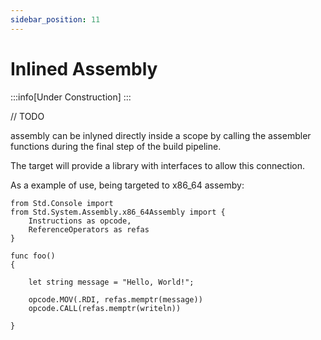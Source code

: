 ```yaml
---
sidebar_position: 11
---
```


# Inlined Assembly

:::info[Under Construction]
:::

// TODO

assembly can be inlyned directly inside a scope by calling the
assembler functions during the final step of the build pipeline.

The target will provide a library with interfaces to allow this
connection.

As a example of use, being targeted to x86_64 assemby:

```abs
from Std.Console import
from Std.System.Assembly.x86_64Assembly import {
    Instructions as opcode,
    ReferenceOperators as refas
}

func foo()
{

    let string message = "Hello, World!";

    opcode.MOV(.RDI, refas.memptr(message))
    opcode.CALL(refas.memptr(writeln))

}

```
